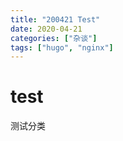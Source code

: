 ```yaml
---
title: "200421 Test"
date: 2020-04-21
categories: ["杂谈"]
tags: ["hugo", "nginx"]
---
```


# test

测试分类